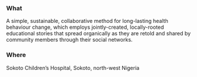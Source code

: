 ### What

A simple, sustainable, collaborative method for long-lasting health behaviour change, which employs jointly-created, locally-rooted educational stories that spread organically as they are retold and shared by community members through their social networks.   

### Where

Sokoto Children’s Hospital, Sokoto, north-west Nigeria